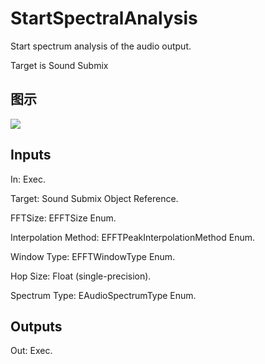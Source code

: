 # StartSpectralAnalysis

Start spectrum analysis of the audio output.

Target is Sound Submix

## 图示

![]($-20221218-18022812.png)

## Inputs

In: Exec.

Target: Sound Submix Object Reference.

FFTSize: EFFTSize Enum.

Interpolation Method: EFFTPeakInterpolationMethod Enum.

Window Type: EFFTWindowType Enum.

Hop Size: Float (single-precision).

Spectrum Type: EAudioSpectrumType Enum.  

## Outputs

Out: Exec.

